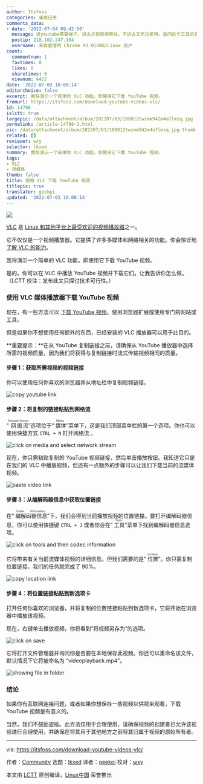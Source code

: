 ```yaml
---
author: Itsfoss
categories: 桌面应用
comments_data:
- date: '2022-07-04 09:42:50'
  message: 进youtube需要梯子，进去才能获得网址。不进去又无法使用。追问这个工具的意义
  postip: 218.102.247.104
  username: 来自香港的 Chrome 93.0|GNU/Linux 用户
count:
  commentnum: 1
  favtimes: 0
  likes: 0
  sharetimes: 0
  viewnum: 4422
date: '2022-07-03 10:08:14'
editorchoice: false
excerpt: 我将演示一个简单的 VLC 功能，即使用它下载 YouTube 视频。
fromurl: https://itsfoss.com/download-youtube-videos-vlc/
id: 14788
islctt: true
largepic: /data/attachment/album/202207/03/100812twzmm942m4o7lmzq.jpg
permalink: /article-14788-1.html
pic: /data/attachment/album/202207/03/100812twzmm942m4o7lmzq.jpg.thumb.jpg
related: []
reviewer: wxy
selector: lkxed
summary: 我将演示一个简单的 VLC 功能，即使用它下载 YouTube 视频。
tags:
- VLC
- 流媒体
thumb: false
title: 使用 VLC 下载 YouTube 视频
titlepic: true
translator: geekpi
updated: '2022-07-03 10:08:14'
---
```


![](/data/attachment/album/202207/03/100812twzmm942m4o7lmzq.jpg)


[VLC](https://www.videolan.org/vlc/) 是 [Linux 和其他平台上最受欢迎的视频播放器](https://itsfoss.com/video-players-linux/)之一。


它不仅仅是一个视频播放器。它提供了许多多媒体和网络相关的功能。你会惊讶地 [了解 VLC 的能力](https://itsfoss.com/vlc-pro-tricks-linux/)。


我将演示一个简单的 VLC 功能，即使用它下载 YouTube 视频。


是的。你可以在 VLC 中播放 YouTube 视频并下载它们。让我告诉你怎么做。（LCTT 校注：发布此文只探讨技术可行性。）


### 使用 VLC 媒体播放器下载 YouTube 视频


现在，有一些方法可以 [下载 YouTube 视频](https://itsfoss.com/download-youtube-videos-ubuntu/)。使用浏览器扩展或使用专门的网站或工具。


但是如果你不想使用任何额外的东西，已经安装的 VLC 播放器可以用于此目的。


\*\*重要提示：\*\*在从 YouTube 复制链接之前，请确保从 YouTube 播放器中选择所需的视频质量，因为我们将获得与复制链接时流式传输视频相同的质量。


#### 步骤 1：获取所需视频的视频链接


你可以使用任何你喜欢的浏览器并从地址栏中复制视频链接。


![copy youtube link](/data/attachment/album/202207/03/100814rl88u1u3ks6168hz.jpg)


#### 步骤 2：将复制的链接粘贴到网络流


“<ruby> 网络流 <rt>  Network Stream </rt></ruby>”选项位于“<ruby> 媒体 <rt>  Media </rt></ruby>”菜单下，这是我们顶部菜单栏的第一个选项。你也可以使用快捷方式 `CTRL + N` 打开网络流 。


![click on media and select network stream](/data/attachment/album/202207/03/100814lo19qq33d3e3ebe1.png)


现在，你只需粘贴复制的 YouTube 视频链接，然后单击播放按钮。我知道它只是在我们的 VLC 中播放视频，但还有一点额外的步骤可以让我们下载当前的流媒体视频。


![paste video link](/data/attachment/album/202207/03/100815qc7h1hbowl1hhf7l.png)


#### 步骤 3：从编解码器信息中获取位置链接


在“<ruby> 编解码器信息 <rt>  Codec Information </rt></ruby>”下，我们会得到当前播放视频的位置链接。要打开编解码器信息，你可以使用快捷键 `CTRL + J` 或者你会在“<ruby> 工具 <rt>  Tools </rt></ruby>”菜单下找到编解码器信息选项。


![click on tools and then codec information](/data/attachment/album/202207/03/100815nupwwrgbwr44yywm.png)


它将带来有关当前流媒体视频的详细信息。但我们需要的是“<ruby> 位置 <rt>  Location </rt></ruby>”。你只需复制位置链接，我们的任务就完成了 90%。


![copy location link](/data/attachment/album/202207/03/100815lheros60kheg8y66.png)


#### 步骤 4：将位置链接粘贴到新选项卡


打开任何你喜欢的浏览器，并将复制的位置链接粘贴到新选项卡，它将开始在浏览器中播放该视频。


现在，右键单击播放视频，你将看到“将视频另存为”的选项。


![click on save](/data/attachment/album/202207/03/100815tijfififfgzi71lg.jpg)


它将打开文件管理器并询问你是否要在本地保存此视频。你还可以重命名该文件，默认情况下它将被命名为 “videoplayback.mp4”。


![showing file in folder](/data/attachment/album/202207/03/100816iqjlcqys2q4q34ls.png)


### 结论


如果你有互联网连接问题，或者如果你想保存一些视频以供将来观看，下载 YouTube 视频是有意义的。


当然，我们不鼓励盗版。此方法仅用于合理使用，请确保视频的创建者已允许该视频进行合理使用，并确保在将其用于其他地方之前将其归属于视频的原始所有者。




---


via: <https://itsfoss.com/download-youtube-videos-vlc/>


作者：[Community](https://itsfoss.com/author/itsfoss/) 选题：[lkxed](https://github.com/lkxed) 译者：[geekpi](https://github.com/geekpi) 校对：[wxy](https://github.com/wxy)


本文由 [LCTT](https://github.com/LCTT/TranslateProject) 原创编译，[Linux中国](https://linux.cn/) 荣誉推出